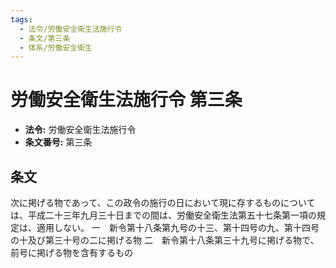 ```yaml
---
tags:
  - 法令/労働安全衛生法施行令
  - 条文/第三条
  - 体系/労働安全衛生
---
```

# 労働安全衛生法施行令 第三条

- **法令:** 労働安全衛生法施行令
- **条文番号:** 第三条

## 条文
次に掲げる物であって、この政令の施行の日において現に存するものについては、平成二十三年九月三十日までの間は、労働安全衛生法第五十七条第一項の規定は、適用しない。
一　新令第十八条第九号の十三、第十四号の九、第十四号の十及び第三十号の二に掲げる物
二　新令第十八条第三十九号に掲げる物で、前号に掲げる物を含有するもの

